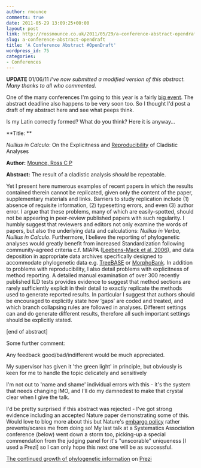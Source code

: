 ```yaml
---
author: rmounce
comments: true
date: 2011-05-29 13:09:25+00:00
layout: post
link: http://rossmounce.co.uk/2011/05/29/a-conference-abstract-opendraft/
slug: a-conference-abstract-opendraft
title: 'A Conference Abstract #OpenDraft'
wordpress_id: 75
categories:
- Conferences
---
```


**UPDATE** 01/06/11 _I've now submitted a modified version of this abstract. Many thanks to all who commented._




One of the many conferences I'm going to this year is a fairly [big event](http://www.systass.org/biennial2011/). The abstract deadline also happens to be very soon too. So I thought I'd post a draft of my abstract here and see what peeps think. 




Is my Latin correctly formed? What do you think? Here it is anyway…




**Title: **  

_Nullius in Calculo_: On the Explicitness and [Reproducibility](http://en.wikipedia.org/wiki/Reproducibility) of Cladistic Analyses




**Author:** [Mounce, Ross C P](http://bath.academia.edu/RossMounce)




**Abstract:** The result of a cladistic analysis _should_ be repeatable.  

Yet I present here numerous examples of recent papers in which the results contained therein cannot be replicated, given only the content of the paper, supplementary materials and links. Barriers to study replication include (1) absence of requisite information, (2) typesetting errors, and even (3) author error. I argue that these problems, many of which are easily-spotted, should not be appearing in peer-review published papers with such regularity. I humbly suggest that reviewers and editors not only examine the words of papers, but also the underlying data and calculations: _Nullius in Verba_, _Nullius in Calculo_. Furthermore, I believe the reporting of phylogenetic analyses would greatly benefit from increased Standardization following community-agreed criteria c.f. MIAPA ([Leebens-Mack et al, 2006](http://dx.doi.org/10.1089/omi.2006.10.231)), and data deposition in appropriate data archives specifically designed to accommodate phylogenetic data e.g. [TreeBASE](http://www.treebase.org/) or [MorphoBank](http://www.morphobank.org/). In addition to problems with reproducibility, I also detail problems with explicitness of method reporting. A detailed manual examination of over 300 recently published ILD tests provides evidence to suggest that method sections are rarely sufficiently explicit in their detail to exactly replicate the methods used to generate reported results. In particular I suggest that authors should be encouraged to explicitly state how ‘gaps’ are coded and treated, and which branch collapsing rules are followed in analyses. Different settings can and do generate different results, therefore all such important settings should be explicitly stated. 




[end of abstract]




Some further comment:




Any feedback good/bad/indifferent would be much appreciated.  

My supervisor has given it 'the green light' in principle, but obviously is keen for me to handle the topic delicately and sensitively 




I'm not out to 'name and shame' individual errors with this - it's the system that needs changing IMO, and I'll do my damnedest to make that crystal clear when I give the talk.




I'd be pretty surprised if this abstract was rejected - I've got strong evidence including an accepted Nature paper demonstrating some of this. Would love to blog more about this but Nature's [embargo policy](http://www.nature.com/nature/authors/policy/embargo.html) rather prevents/scares me from doing so! My last talk at a Systematics Association conference (below) went down a storm too, picking-up a special commendation from the judging panel for it's "unscorable" uniqueness [I used a Prezi] so I can only hope this next one will be as successful.














[The continued growth of phylogenetic information](http://prezi.com/1s0lkatmc30t/the-continued-growth-of-phylogenetic-information/) on [Prezi](http://prezi.com)



